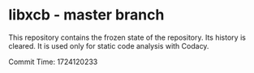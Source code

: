 # libxcb - master branch

This repository contains the frozen state of the repository.
Its history is cleared. It is used only for static code
analysis with Codacy.

Commit Time: 1724120233